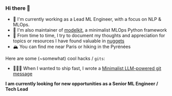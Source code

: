 ### Hi there 👋

- 🔭 I'm currently working as a Lead ML Engineer, with a focus on NLP & MLOps.
- 🌱 I'm also maintainer of [modelkit](https://github.com/Cornerstone-OnDemand/modelkit), a minimalist MLOps Python framework
- 📖 From time to time, I try to document my thoughts and appreciation for topics or resources I have found valuable in [nuggets](https://github.com/antoinejeannot/nuggets)
- 🏔️ You can find me near Paris or hiking in the Pyrénées

Here are some (~somewhat) cool hacks / `gits`:
- 🏃🏻‍♂️ When I wanted to ship fast, I wrote a [Minimalist LLM-powered git message](https://gist.github.com/antoinejeannot/efaa44a9de5b10024eac993034ce3a62)

**I am currently looking for new opportunities as a Senior ML Engineer / Tech Lead**

